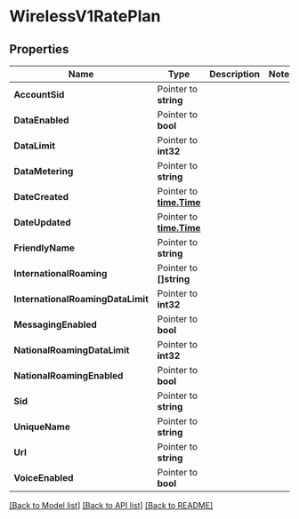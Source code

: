 # WirelessV1RatePlan

## Properties

Name | Type | Description | Notes
------------ | ------------- | ------------- | -------------
**AccountSid** | Pointer to **string** |  |
**DataEnabled** | Pointer to **bool** |  |
**DataLimit** | Pointer to **int32** |  |
**DataMetering** | Pointer to **string** |  |
**DateCreated** | Pointer to [**time.Time**](time.Time.md) |  |
**DateUpdated** | Pointer to [**time.Time**](time.Time.md) |  |
**FriendlyName** | Pointer to **string** |  |
**InternationalRoaming** | Pointer to **[]string** |  |
**InternationalRoamingDataLimit** | Pointer to **int32** |  |
**MessagingEnabled** | Pointer to **bool** |  |
**NationalRoamingDataLimit** | Pointer to **int32** |  |
**NationalRoamingEnabled** | Pointer to **bool** |  |
**Sid** | Pointer to **string** |  |
**UniqueName** | Pointer to **string** |  |
**Url** | Pointer to **string** |  |
**VoiceEnabled** | Pointer to **bool** |  |

[[Back to Model list]](../README.md#documentation-for-models) [[Back to API list]](../README.md#documentation-for-api-endpoints) [[Back to README]](../README.md)


